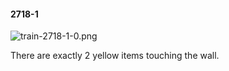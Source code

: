 #### 2718-1
![train-2718-1-0.png](https://github.com/lil-lab/nlvr/raw/master/nlvr/train/images/46/train-2718-1-0.png "train-2718-1-0.png")

There are exactly 2 yellow items touching the wall.